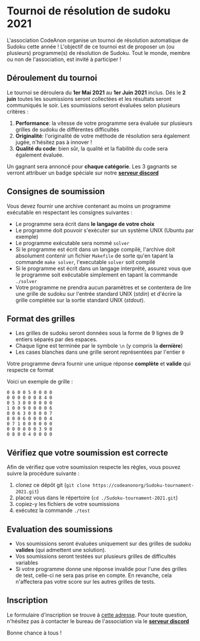 # Tournoi de résolution de sudoku 2021

L'association CodeAnon organise un tournoi de résolution automatique de Sudoku cette année ! L'objectif de ce tournoi est de proposer un (ou plusieurs) programme(s) de résolution de Sudoku.
Tout le monde, membre ou non de l'association, est invité à participer !

## Déroulement du tournoi

Le tournoi se déroulera du **1er Mai 2021** au **1er Juin 2021** inclus. Dés le **2 juin** toutes les soumissions seront collectées et les résultats seront communiqués le soir. Les soumissions seront évaluées selon plusieurs critères :

1. **Performance**: la vitesse de votre programme sera évaluée sur plusieurs grilles de sudoku de différentes difficultés
2. **Originalité**: l'originalité de votre méthode de résolution sera également jugée, n'hésitez pas à innover !
3. **Qualité du code**: bien sûr, la qualité et la fiabilité du code sera également évaluée.

Un gagnant sera annoncé pour **chaque catégorie**. Les 3 gagnants se verront attribuer un badge spéciale sur notre **[serveur discord](https://codeanon.org/discord/)**


## Consignes de soumission

Vous devez fournir une archive contenant au moins un programme exécutable en respectant les consignes suivantes :
+ Le programme sera écrit dans **le langage de votre choix**
+ Le programme doit pouvoir s'exécuter sur un système UNIX (Ubuntu par exemple)
+ Le programme exécutable sera nommé `solver`
+ Si le programme est écrit dans un langage compilé, l'archive doit absolument contenir un fichier `Makefile` de sorte qu'en tapant la commande `make solver`, l'executable `solver` soit compilé
+ Si le programme est écrit dans un langage interprété, assurez vous que le programme soit exécutable simplement en tapant la commande `./solver`
+ Votre programme ne prendra aucun paramètres et se contentera de lire une grille de sudoku sur l'entrée standard UNIX (*stdin*) et d'écrire la grille complétée sur la sortie standard UNIX (*stdout*).
  
## Format des grilles

+ Les grilles de sudoku seront données sous la forme de 9 lignes de 9 entiers séparés par des espaces.
+ Chaque ligne est terminée par le symbole `\n` (y compris la **dernière**)
+ Les cases blanches dans une grille seront représentées par l'entier `0`
  
Votre programme devra fournir une unique réponse **complète** et **valide** qui respecte ce format

Voici un exemple de grille :

```
0 6 0 0 5 0 0 0 0
0 0 0 0 0 0 8 4 0
0 5 3 0 0 0 0 0 0
1 0 0 9 0 0 0 0 6
0 0 6 3 0 8 0 0 7
8 0 0 6 0 0 0 0 4
0 7 1 0 0 0 0 0 0
0 0 0 0 0 0 3 9 0
0 8 0 0 4 0 0 0 0
```

## Vérifiez que votre soumission est correcte

Afin de vérifiez que votre soumission respecte les règles, vous pouvez suivre la procédure suivante :

1. clonez ce dépôt git (`git clone https://codeanonorg/Sudoku-tournament-2021.git`)
2. placez vous dans le répertoire (`cd ./Sudoku-tournament-2021.git`)
3. copiez-y les fichiers de votre soumissions
4. exécutez la commande `./test`

## Evaluation des soumissions

+ Vos soumissions seront évaluées uniquement sur des grilles de sudoku **valides** (qui admettent une solution).
+ Vos soumissions seront testées sur plusieurs grilles de difficultés variables
+ Si votre programme donne une réponse invalide pour l'une des grilles de test, celle-ci ne sera pas prise en compte. En revanche, cela n'affectera pas votre score sur les autres grilles de tests.

## Inscription

Le formulaire d'inscription se trouve à [cette adresse](https://forms.gle/dazkNZcMjmM6g4Ag9).
Pour toute question, n'hésitez pas à contacter le bureau de l'association via le **[serveur discord](https://codeanon.org/discord)**

Bonne chance à tous !


